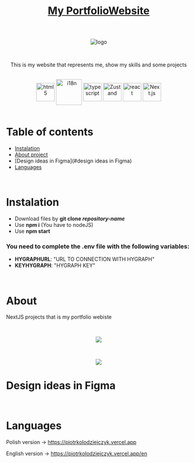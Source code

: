 # <p align="center">[My PortfolioWebsite](https://piotrkolodziejczyk.vercel.app/en)</p>

<br />


<p align="center"> <img src="https://user-images.githubusercontent.com/77500425/194043857-38f91993-df2a-462c-bdb4-815db9eb8f13.png" title="logo" alt="logo"/></p>

<br />

<p align="center"> This is my website that represents me, show my skills and some projects</p>

<br />

<div align="center">

<img src="https://user-images.githubusercontent.com/77500425/161312332-1842468e-46e2-4dc6-8996-4b4cc28bc4fd.png" alt="html5" height="50"  align="center" title="HTML Canvas" />
<img src="https://user-images.githubusercontent.com/77500425/186013478-fdf4ea21-8745-4c5d-9591-35e45e39c66f.png" title="i18n"  width="70" align="center"/>
<img src="https://user-images.githubusercontent.com/77500425/161311954-e03613e7-54b2-4d1b-ac2e-559f8c1e9f2d.png" alt="typescript" height="50"  align="center" title="TS"/>
<img src="https://user-images.githubusercontent.com/77500425/188861464-3b5357c0-67b4-4190-9b64-8ce18c5822e4.png" alt="Zustand"  height="50" align="center" title="Zustand is awesome!"/>
<img src="https://user-images.githubusercontent.com/77500425/161312615-f3961568-28bb-48fa-9d95-93ecd61337b3.png" alt="react"  height="50" align="center"/>
<img src="https://user-images.githubusercontent.com/77500425/161314348-bd1a1db1-cf7d-4a7d-a870-25f357a2a03d.png" alt="Next.js" height="50"  align="center" title="NextJS"/>


</div>

<br />

# Table of contents
* [Instalation](#instalation)
* [About project](#about)
* [Design ideas in Figma](#design ideas in Figma)
* [Languages](#languages)


<br />

# Instalation
- Download files by **git clone _repository-name_**
- Use **npm i** (You have to nodeJS)
- Use **npm start**



### You need to complete the **.env** file with the following variables:
- **HYGRAPHURL**: "URL TO CONNECTION WITH HYGRAPH"
- **KEYHYGRAPH**: "HYGRAPH KEY"

<br />

# About 

NextJS projects that is my portfolio webiste

<br />


<p align="center"> <img src="https://user-images.githubusercontent.com/77500425/194045084-9780701d-56cb-4fac-8281-addd125199fe.png"/><p>

<br />

<p align="center"> <img src="https://user-images.githubusercontent.com/77500425/194045084-9780701d-56cb-4fac-8281-addd125199fe.png"/><p>



# Design ideas in Figma

<br />

# Languages

Polish version -> https://piotrkolodziejczyk.vercel.app

English version -> https://piotrkolodziejczyk.vercel.app/en

<br />






